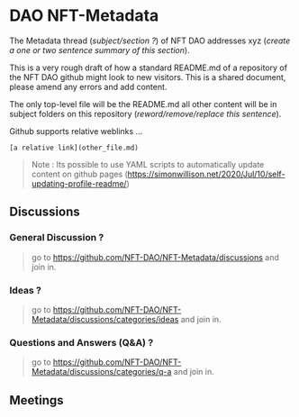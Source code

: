 # DAO NFT-Metadata

The Metadata thread (*subject/section ?*) of NFT DAO addresses xyz (*create a one or two sentence summary of this section*). 

This is a very rough draft of how a standard README.md of a repository of the NFT DAO github might look to new visitors. This is a shared document, please amend any errors and add content.

The only top-level file will be the README.md all other content will be in subject folders on this repository (*reword/remove/replace this sentence*).

Github supports relative weblinks ...

~~~
[a relative link](other_file.md)
~~~

> Note : Its possible to use YAML scripts to automatically update content on github pages (https://simonwillison.net/2020/Jul/10/self-updating-profile-readme/)

## Discussions

### General Discussion ?
> go to https://github.com/NFT-DAO/NFT-Metadata/discussions and join in.
### Ideas ?
> go to https://github.com/NFT-DAO/NFT-Metadata/discussions/categories/ideas and join in.
### Questions and Answers (Q&A) ?
> go to https://github.com/NFT-DAO/NFT-Metadata/discussions/categories/q-a and join in.

## Meetings
